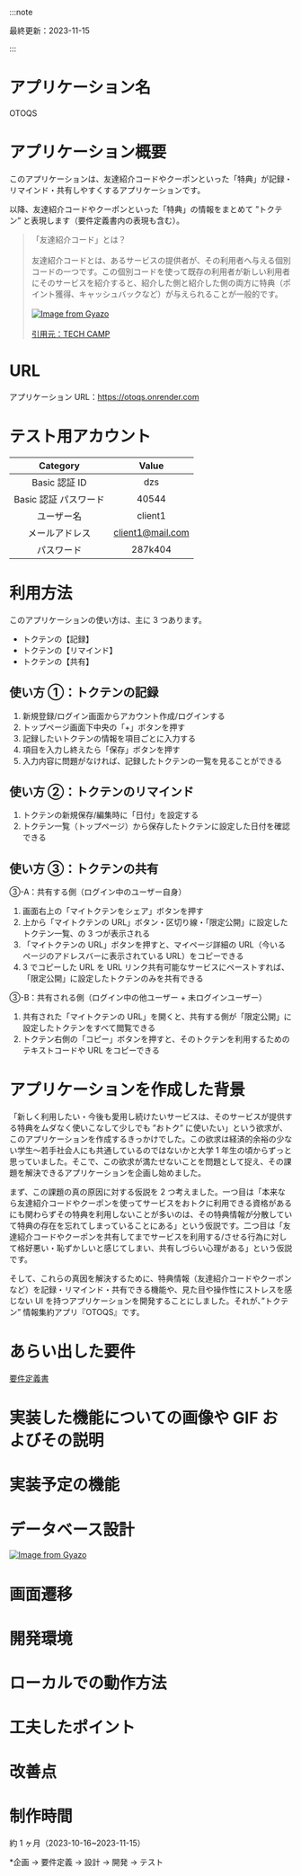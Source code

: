 :::note

最終更新：2023-11-15

:::

# アプリケーション名

OTOQS

# アプリケーション概要

このアプリケーションは、友達紹介コードやクーポンといった「特典」が記録・リマインド・共有しやすくするアプリケーションです。

以降、友達紹介コードやクーポンといった「特典」の情報をまとめて ”トクテン” と表現します（要件定義書内の表現も含む）。

> 「友達紹介コード」とは？<br><br>
> 友達紹介コードとは、あるサービスの提供者が、その利用者へ与える個別コードの一つです。この個別コードを使って既存の利用者が新しい利用者にそのサービスを紹介すると、紹介した側と紹介した側の両方に特典（ポイント獲得、キャッシュバックなど）が与えられることが一般的です。<br><br> [![Image from Gyazo](https://i.gyazo.com/dfc1295580a8c31ec0ed40e10466f75c.gif)](https://gyazo.com/dfc1295580a8c31ec0ed40e10466f75c) <br><br> [引用元：TECH CAMP](https://tech-camp.in/)

# URL

アプリケーション URL：https://otoqs.onrender.com

# テスト用アカウント

|       Category        |      Value       |
| :-------------------: | :--------------: |
|     Basic 認証 ID     |       dzs        |
| Basic 認証 パスワード |      40544       |
|      ユーザー名       |     client1      |
|    メールアドレス     | client1@mail.com |
|      パスワード       |     287k404      |

# 利用方法

このアプリケーションの使い方は、主に 3 つあります。

- トクテンの【記録】
- トクテンの【リマインド】
- トクテンの【共有】

## 使い方 ①：トクテンの記録

1. 新規登録/ログイン画面からアカウント作成/ログインする
2. トップページ画面下中央の「+」ボタンを押す
3. 記録したいトクテンの情報を項目ごとに入力する
4. 項目を入力し終えたら「保存」ボタンを押す
5. 入力内容に問題がなければ、記録したトクテンの一覧を見ることができる

## 使い方 ②：トクテンのリマインド

1. トクテンの新規保存/編集時に「日付」を設定する
2. トクテン一覧（トップページ）から保存したトクテンに設定した日付を確認できる

## 使い方 ③：トクテンの共有

③-A：共有する側（ログイン中のユーザー自身）

1. 画面右上の「マイトクテンをシェア」ボタンを押す
2. 上から「マイトクテンの URL」ボタン・区切り線・「限定公開」に設定したトクテン一覧、の 3 つが表示される
3. 「マイトクテンの URL」ボタンを押すと、マイページ詳細の URL（今いるページのアドレスバーに表示されている URL）をコピーできる
4. 3 でコピーした URL を URL リンク共有可能なサービスにペーストすれば、「限定公開」に設定したトクテンのみを共有できる

③-B：共有される側（ログイン中の他ユーザー + 未ログインユーザー）

1. 共有された「マイトクテンの URL」を開くと、共有する側が「限定公開」に設定したトクテンをすべて閲覧できる
2. トクテン右側の「コピー」ボタンを押すと、そのトクテンを利用するためのテキストコードや URL をコピーできる

# アプリケーションを作成した背景

「新しく利用したい・今後も愛用し続けたいサービスは、そのサービスが提供する特典をムダなく使いこなして少しでも ”おトク” に使いたい」という欲求が、このアプリケーションを作成するきっかけでした。この欲求は経済的余裕の少ない学生〜若手社会人にも共通しているのではないかと大学 1 年生の頃からずっと思っていました。そこで、この欲求が満たせないことを問題として捉え、その課題を解決できるアプリケーションを企画し始めました。

まず、この課題の真の原因に対する仮説を 2 つ考えました。一つ目は「本来なら友達紹介コードやクーポンを使ってサービスをおトクに利用できる資格があるにも関わらずその特典を利用しないことが多いのは、その特典情報が分散していて特典の存在を忘れてしまっていることにある」という仮説です。二つ目は「友達紹介コードやクーポンを共有してまでサービスを利用する/させる行為に対して格好悪い・恥ずかしいと感じてしまい、共有しづらい心理がある」という仮説です。

そして、これらの真因を解決するために、特典情報（友達紹介コードやクーポンなど）を記録・リマインド・共有できる機能や、見た目や操作性にストレスを感じない UI を持つアプリケーションを開発することにしました。それが、”トクテン” 情報集約アプリ『OTOQS』です。

# あらい出した要件

[要件定義書](https://calm-pizza-1c8.notion.site/OTOQS-5e4b159eb15c4ff9a9adba3f7d3a6694?pvs=4)

# 実装した機能についての画像や GIF およびその説明

# 実装予定の機能

# データベース設計

[![Image from Gyazo](https://i.gyazo.com/0db9cf18f024aa20d0bcd2dcc7535abb.png)](https://gyazo.com/0db9cf18f024aa20d0bcd2dcc7535abb)

# 画面遷移

# 開発環境

# ローカルでの動作方法

# 工夫したポイント

# 改善点

# 制作時間

約 1 ヶ月（2023-10-16~2023-11-15）

\*企画 → 要件定義 → 設計 → 開発 → テスト

